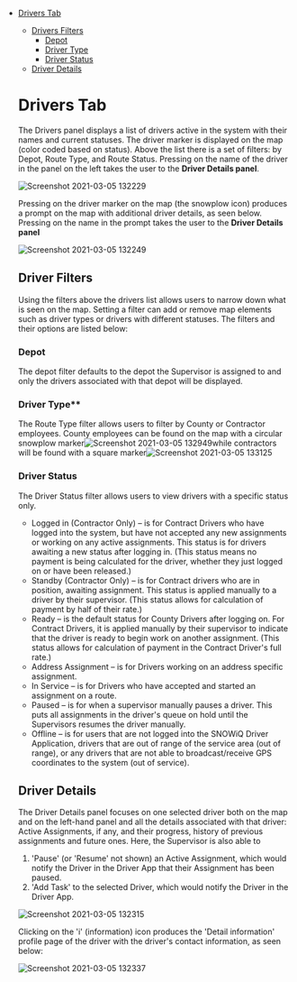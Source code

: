 

- [Drivers Tab](#-Drivers-Tab)
  * [Drivers Filters](#-Drivers-Filters)
    + [Depot](#-Depot)
    + [Driver Type](#-Driver-Type)
    + [Driver Status](#-Driver-Status)
  * [Driver Details](#-Driver-Details)

  # **Drivers Tab**

  The Drivers panel displays a list of drivers active in the system with their names and current statuses. The driver marker is displayed on the map (color coded based on status). Above the list there is a set of filters: by Depot, Route Type, and Route Status. Pressing on the name of the driver in the panel on the left takes the user to the **Driver Details panel**.

  ![Screenshot 2021-03-05 132229](https://user-images.githubusercontent.com/79857237/110157319-0701a400-7db6-11eb-9493-e230d019c5df.png)

  Pressing on the driver marker on the map (the snowplow icon) produces a prompt on the map with additional driver details, as seen below. Pressing on the name in the prompt takes the user to the **Driver Details panel**

  ![Screenshot 2021-03-05 132249](https://user-images.githubusercontent.com/79857237/110157328-0963fe00-7db6-11eb-9d3c-b0f826ee05ee.png)

  ## **Driver Filters**

  Using the filters above the drivers list allows users to narrow down what is seen on the map. Setting a filter can add or remove map elements such as driver types or drivers with different statuses. The filters and their options are listed below:

  ### **Depot**

  The depot filter defaults to the depot the Supervisor is assigned to and only the drivers associated with that depot will be displayed. 

  ### Driver Type**

  The Route Type filter allows users to filter by County or Contractor employees. County employees can be found on the map with a circular snowplow marker![Screenshot 2021-03-05 132949](https://user-images.githubusercontent.com/79857237/110158261-251bd400-7db7-11eb-9796-8878e26572b6.png)while contractors will be found with a square marker![Screenshot 2021-03-05 133125](https://user-images.githubusercontent.com/79857237/110158270-277e2e00-7db7-11eb-95c2-00c4c6b4e1e0.png) 

  ### **Driver Status**

  The Driver Status filter allows users to view drivers with a specific status only.

  * Logged in (Contractor Only) –  is for Contract Drivers who have logged into the system, but have not accepted any new assignments or working on any active assignments. This status is for drivers awaiting a new status after logging in. (This status means no payment is being calculated for the driver, whether they just logged on or have been released.)
  * Standby (Contractor Only) – is for Contract drivers who are in position, awaiting assignment. This status is applied manually to a driver by their supervisor. (This status allows for calculation of payment by half of their rate.)   
  * Ready – is the default status for County Drivers after logging on. For Contract Drivers, it is applied manually by their supervisor to indicate that the driver is ready to begin work on another assignment. (This status allows for calculation of payment in the Contract Driver's full rate.)
  * Address Assignment – is for Drivers working on an address specific assignment.
  * In Service – is for Drivers who have accepted and started an assignment on a route.
  * Paused  – is for when a supervisor manually pauses a driver. This puts all assignments in the driver's queue on hold until the Supervisors resumes the driver manually. 
  * Offline  – is for users that are not logged into the SNOWiQ Driver Application, drivers that are out of range of the service area (out of range), or any drivers that are not able to broadcast/receive GPS coordinates to the system (out of service).

  ## **Driver Details**

  The Driver Details panel focuses on one selected driver both on the map and on the left-hand panel and all the details associated with that driver: Active Assignments, if any, and their progress, history of previous assignments and future ones. Here, the Supervisor is also able to 
  1. 'Pause' (or 'Resume' not shown) an Active Assignment, which would notify the Driver in the Driver App that their Assignment has been paused.  
  1. 'Add Task' to the selected Driver, which would notify the Driver in the Driver App. 

  ![Screenshot 2021-03-05 132315](https://user-images.githubusercontent.com/79857237/110157332-0b2dc180-7db6-11eb-9022-def880815d4d.png)

  Clicking on the 'i' (information) icon produces the 'Detail information' profile page of the driver with the driver's contact information, as seen below:

  ![Screenshot 2021-03-05 132337](https://user-images.githubusercontent.com/79857237/110157336-0cf78500-7db6-11eb-9f92-ca8bfb967396.png)
